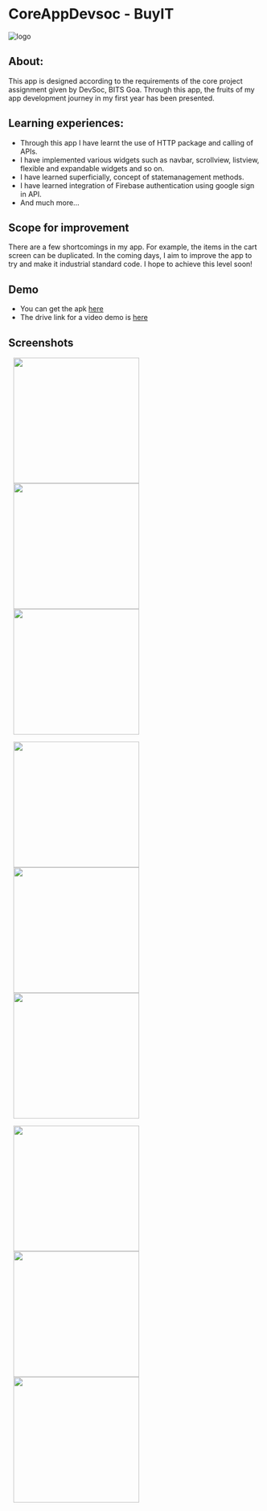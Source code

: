 # CoreAppDevsoc - BuyIT
 ![logo](https://user-images.githubusercontent.com/72306130/130441359-f5f10268-4dca-4d99-b174-43cf4f3983ad.png)
 ## About:
 This app is designed according to the requirements of the core project assignment given by DevSoc, BITS Goa.
 Through this app, the fruits of my app development journey in my first year has been presented. 
 
 ## Learning experiences:
 - Through this app I have learnt the use of HTTP package and calling of APIs. 
 - I have implemented various widgets such as navbar, scrollview, listview, flexible and expandable widgets and so on.
 - I have learned superficially, concept of statemanagement methods. 
 - I have learned integration of Firebase authentication using google sign in API.
 - And much more...
 
 ## Scope for improvement
 There are a few shortcomings in my app. For example, the items in the cart screen can be duplicated. In the coming days, I aim to improve the app to try and make it industrial standard code. I hope to achieve this level soon! 
 
 ## Demo
 - You can get the apk [here](https://github.com/pranavsrikanth/core/blob/main/BuyIT.apk)
 - The drive link for a video demo is [here](https://drive.google.com/file/d/1AaWjnoWfHoi7PeKjAeQ30g2nC7Tk7Ndi/view?usp=sharing)
 
 ## Screenshots       
<p float = "left">

<!-- ### Main Page: -->
<img src = "https://user-images.githubusercontent.com/72306130/130443305-455434e9-2b0c-4c7e-877a-38565e652fed.jpg" width="250" hspace="10"/>
<!-- ![buyit1](https://user-images.githubusercontent.com/72306130/130443305-455434e9-2b0c-4c7e-877a-38565e652fed.jpg) -->

<!-- ### Sign In -->
<img src = "https://user-images.githubusercontent.com/72306130/130443749-8fb4ad0f-001f-4031-91a6-b49b10851362.jpg" width="250" hspace="10"/>
<!-- ![buyit2](https://user-images.githubusercontent.com/72306130/130443749-8fb4ad0f-001f-4031-91a6-b49b10851362.jpg)
 -->

<!-- ### OTP Verification -->

<img src = "https://user-images.githubusercontent.com/72306130/130443964-fccba044-bfa6-475f-a580-1478cbc723b5.jpg" width="250" hspace="10"/>
<!-- ![buyit3](https://user-images.githubusercontent.com/72306130/130443964-fccba044-bfa6-475f-a580-1478cbc723b5.jpg)-->
  </p>
  
<p float = "left">
<!-- ### Dashboard -->
<img src = "https://user-images.githubusercontent.com/72306130/130444091-bc9e9aa2-daac-481e-aa32-2eca4f6bbb32.jpg" width="250" hspace="10"/>
<!-- ![buyit4](https://user-images.githubusercontent.com/72306130/130444091-bc9e9aa2-daac-481e-aa32-2eca4f6bbb32.jpg) -->

<!-- ### Navigation -->
<img src = "https://user-images.githubusercontent.com/72306130/130444191-96016a5b-d86c-4f4c-9ba0-22d02c904431.jpg" width="250" hspace="10"/>
<!-- ![buyit5](https://user-images.githubusercontent.com/72306130/130444191-96016a5b-d86c-4f4c-9ba0-22d02c904431.jpg) -->

<!-- ### Cars -->
<img src = "https://user-images.githubusercontent.com/72306130/130444295-b47d44e4-177a-4b62-bcf7-724d065a3f30.jpg" width="250" hspace="10"/>
<!-- ![buyit6](https://user-images.githubusercontent.com/72306130/130444295-b47d44e4-177a-4b62-bcf7-724d065a3f30.jpg)-->
  </p>
<p float = "left">
<!-- ### Bill Page -->
<img src = "https://user-images.githubusercontent.com/72306130/130444434-1fc5aa19-5097-4b06-aea5-f28f1a4ce979.jpg" width="250" hspace="10"/>
<!-- ![buyit7](https://user-images.githubusercontent.com/72306130/130444434-1fc5aa19-5097-4b06-aea5-f28f1a4ce979.jpg)-->
<!-- ### Payment Authentication -->
<img src = "https://user-images.githubusercontent.com/72306130/130444583-bc931f33-003d-4ecd-9041-cf526470fc48.jpg" width="250" hspace="10"/>
<!-- ![buyit8](https://user-images.githubusercontent.com/72306130/130444583-bc931f33-003d-4ecd-9041-cf526470fc48.jpg)
 -->
<!-- ### Cars -->
<img src = "https://user-images.githubusercontent.com/72306130/130444749-390cd737-58cd-4073-9e9d-a8d0f58d776e.jpg" width="250" hspace="10"/>
<!-- ![buyit9](https://user-images.githubusercontent.com/72306130/130444749-390cd737-58cd-4073-9e9d-a8d0f58d776e.jpg)-->
  </p>
  

 
